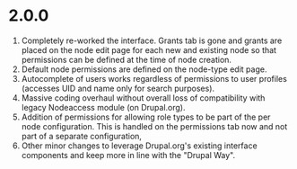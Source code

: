 # 2.0.0

1. Completely re-worked the interface. Grants tab is gone and grants are placed on the node edit page for each new and existing node so that permissions can be defined at the time of node creation.
2. Default node permissions are defined on the node-type edit page.
3. Autocomplete of users works regardless of permissions to user profiles (accesses UID and name only for search purposes).
4. Massive coding overhaul without overall loss of compatibility with legacy Nodeaccess module (on Drupal.org).
5. Addition of permissions for allowing role types to be part of the per node configuration. This is handled on the permissions tab now and not part of a separate configuration,
6. Other minor changes to leverage Drupal.org's existing interface components and keep more in line with the "Drupal Way".